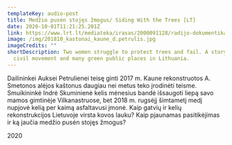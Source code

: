 ```yaml
---
templateKey: audio-post
title: Medžio pusėn stojęs žmogus/ Siding With the Trees [LT]
date: 2020-10-01T11:21:25.201Z
link: https://www.lrt.lt/mediateka/irasas/2000091128/radijo-dokumentika-medzio-pusen-stojes-zmogus
image: /img/201810_kastonai_kaune_d.petrulis.jpg
imageCredits: ""
shortDescription: Two women struggle to protect trees and fail. A story of one
  civil movement and many green public places in Lithuania.
---
```


Dailininkei Auksei Petrulienei teisę ginti 2017 m. Kaune rekonstruotos A. Smetonos alėjos kaštonus daugiau nei metus teko įrodinėti teisme. Smuikininkė Indrė Skuminienė kelis mėnesius bandė išsaugoti liepą savo mamos gimtinėje Vilkanastruose, bet 2018 m. rugsėjį šimtametį medį nupjovė kelią per kaimą asfaltavusi įmonė. Kaip gatvių ir kelių rekonstrukcijos Lietuvoje virsta kovos lauku? Kaip pjaunamas pasitikėjimas ir ką jaučia medžio pusėn stojęs žmogus?

2020
